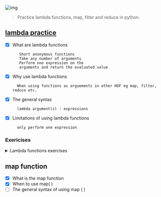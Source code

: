 ![img](https://assets.imaginablefutures.com/media/images/ALX_Logo.max-200x150.png)
>Practice lambda functions, map, filter and reduce in python.

## [lambda practice ](https://www.google.com/search?q=lambda+functions+in+python)
- [X] What are lambda functions

         Short anonymous functions 
         Take any number of arguments
         Perform one expression on the 
         arguments and return the evaluated value

- [X] Why use lambda functions

        When using functions as arguements in other HOF eg map, filter, reduce etc. 

- [X] The general syntax 

        lambda argument(s) : expressions

- [X] Limitations of using lambda functions

        only perform one expression

### Exericises 
<details>
<summary>Lambda functions exercises</summary>
1. Write a Python program to create a lambda function that adds 15 to a given number passed in as an argument. 
2. Write a function which takes two arguments: a and b and returns the multiplication of them: a*b
3. Write a Python program to find if a given string starts with a given character using Lambda
4. Write a Python program to extract year, month, date and time using Lambda
5. Write a Python program to check whether a given string is number or not using Lambda
6. Write a Python program to create Fibonacci series upto n using Lambda
7. Write a Python program to find intersection of two given arrays using Lambda
8. Write a Python program to rearrange positive and negative numbers in a given array using Lambda
9. Write a Python program to find the values of length six in a given list using Lambda.
10. Write a Python program to find numbers divisible by nineteen or thirteen from a list of numbers using Lambda
11. Write a Python program to find palindromes in a given list of strings using Lambda
</details>

## map function
- [X] What is the map function
- [X] When to  use map( )
- [ ] The general syntax of using map ( )

